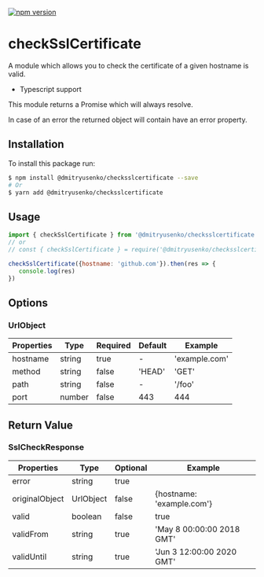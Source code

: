[![npm version](https://img.shields.io/npm/v/checksslcertificate.svg?style=flat)](https://npmjs.org/package/checksslcertificate "View this project on npm")
# checkSslCertificate

A module which allows you to check the certificate of a given hostname is valid.

- Typescript support

This module returns a Promise which will always resolve.

In case of an error the returned object will contain have an error property.

## Installation
To install this package run:
```bash
$ npm install @dmitryusenko/checksslcertificate --save 
# Or
$ yarn add @dmitryusenko/checksslcertificate
```

## Usage
```js
import { checkSslCertificate } from '@dmitryusenko/checksslcertificate'
// or 
// const { checkSslCertificate } = require('@dmitryusenko/checksslcertificate')

checkSslCertificate({hostname: 'github.com'}).then(res => {
   console.log(res)
})
```

## Options
### UrlObject

| Properties | Type   | Required | Default | Example       |
|----------- | ------ | -------- | ------- | ------------- |
| hostname   | string | true     | -       | 'example.com' |
| method     | string | false    | 'HEAD'  | 'GET'         |
| path       | string | false    | -       | '/foo'        |
| port       | number | false    | 443     | 444           |

## Return Value
### SslCheckResponse

| Properties     | Type      | Optional | Example                    |
|--------------- | --------- | -------- | -------------------------- |
| error          | string    | true     |                            |
| originalObject | UrlObject | false    | {hostname: 'example.com'}  |
| valid          | boolean   | false    | true                       |
| validFrom      | string    | true     | 'May  8 00:00:00 2018 GMT' |
| validUntil     | string    | true     | 'Jun  3 12:00:00 2020 GMT' |
